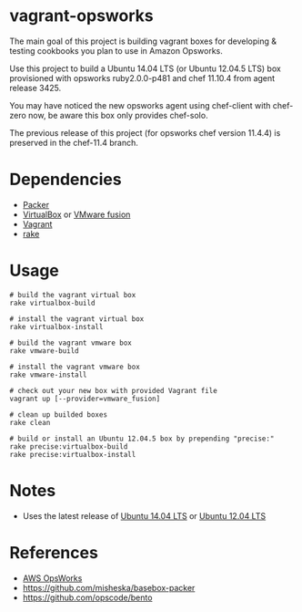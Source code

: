 # vagrant-opsworks

The main goal of this project is building vagrant boxes for developing & testing cookbooks you plan to use in Amazon Opsworks.

Use this project to build a Ubuntu 14.04 LTS (or Ubuntu 12.04.5 LTS) box provisioned with opsworks ruby2.0.0-p481 and chef 11.10.4 from agent release 3425.

You may have noticed the new opsworks agent using chef-client with chef-zero now, be aware this box only provides chef-solo.

The previous release of this project (for opsworks chef version 11.4.4) is preserved in the chef-11.4 branch.

# Dependencies

* [Packer](http://www.packer.io/)
* [VirtualBox](https://www.virtualbox.org/) or [VMware fusion](http://www.vmware.com/products/fusion/)
* [Vagrant](http://www.vagrantup.com/)
* [rake](http://rake.rubyforge.org/)

# Usage

    # build the vagrant virtual box
    rake virtualbox-build

    # install the vagrant virtual box
    rake virtualbox-install

    # build the vagrant vmware box
    rake vmware-build

    # install the vagrant vmware box
    rake vmware-install

    # check out your new box with provided Vagrant file
    vagrant up [--provider=vmware_fusion]

    # clean up builded boxes
    rake clean

    # build or install an Ubuntu 12.04.5 box by prepending "precise:"
    rake precise:virtualbox-build
    rake precise:virtualbox-install

# Notes

* Uses the latest release of [Ubuntu 14.04 LTS](http://releases.ubuntu.com/14.04/ubuntu-14.04.3-server-amd64.iso) or [Ubuntu 12.04 LTS](http://releases.ubuntu.com/12.04/ubuntu-12.04.5-server-amd64.iso)

# References
* [AWS OpsWorks](http://aws.amazon.com/opsworks/)
* https://github.com/misheska/basebox-packer
* https://github.com/opscode/bento
